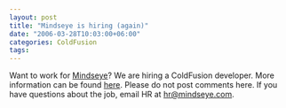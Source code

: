 ```yaml
---
layout: post
title: "Mindseye is hiring (again)"
date: "2006-03-28T10:03:00+06:00"
categories: ColdFusion 
tags: 
---
```


Want to work for <a href="http://www.mindseye.com">Mindseye</a>? We are hiring a ColdFusion developer. More information can be found <a href="http://boston.craigslist.org/eng/145941134.html">here</a>. Please do not post comments here. If you have questions about the job, email HR at hr@mindseye.com.